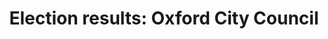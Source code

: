 ---
schema: default
title: 'Election results: Oxford City Council'
organization: Oxford City Council
notes: ''
resources:
  - name: Oxford City Council election results
    url: >-
      https://oxopendata.github.io/local-election-results-for-oxford-city-council/
    format: csv
license: 'https://www.nationalarchives.gov.uk/doc/open-government-licence/version/3/'
category:
  - Elections / Politics
maintainer: Oxford City Council
maintainer_email: opendata@oxford.gov.uk
---